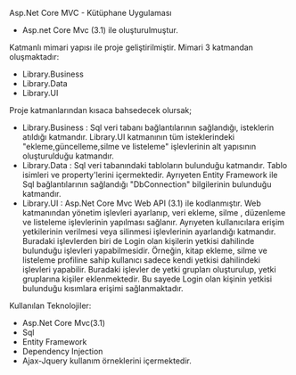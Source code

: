 Asp.Net Core MVC - Kütüphane Uygulaması

* Asp.net Core Mvc (3.1) ile oluşturulmuştur.

Katmanlı mimari yapısı ile proje geliştirilmiştir. Mimari 3 katmandan oluşmaktadır:
- Library.Business
- Library.Data
- Library.UI

Proje katmanlarından kısaca bahsedecek olursak;

* Library.Business : Sql veri tabanı bağlantılarının sağlandığı, isteklerin atıldığı katmandır. Library.UI katmanının tüm isteklerindeki "ekleme,güncelleme,silme ve listeleme" işlevlerinin alt yapısının oluşturulduğu katmandır.
* Library.Data : Sql veri tabanındaki tabloların bulunduğu katmandır. Tablo isimleri ve property'lerini içermektedir. Ayrıyeten Entity Framework ile Sql bağlantılarının sağlandığı "DbConnection" bilgilerinin bulunduğu katmandır.
* Library.UI : Asp.Net Core Mvc Web API (3.1) ile kodlanmıştır. Web katmanından yönetim işlevleri ayarlanıp, veri ekleme, silme , düzenleme ve listeleme işlevlerinin yapılması sağlanır. Ayrıyeten kullanıcılara erişim yetkilerinin verilmesi veya silinmesi işlevlerinin ayarlandığı katmandır. Buradaki işlevlerden biri de Login olan kişilerin yetkisi dahilinde bulunduğu işlevleri yapabilmesidir. Örneğin, kitap ekleme, silme ve listeleme profiline sahip kullanıcı sadece kendi yetkisi dahilindeki işlevleri yapabilir. Buradaki işlevler de yetki grupları oluşturulup, yetki gruplarına kişiler eklenmektedir. Bu sayede Login olan kişinin yetkisi bulunduğu kısımlara erişimi sağlanmaktadır.

Kullanılan Teknolojiler:

- Asp.Net Core Mvc(3.1)
- Sql
- Entity Framework
- Dependency Injection
- Ajax-Jquery kullanım örneklerini içermektedir.
